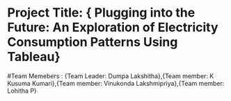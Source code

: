 # Project Title: { Plugging into the Future: An Exploration of Electricity Consumption Patterns Using Tableau}

#Team Memebers : {Team Leader: Dumpa Lakshitha},{Team member: K Kusuma Kumari},{Team member: Vinukonda Lakshmipriya},{Team member: Lohitha P}
